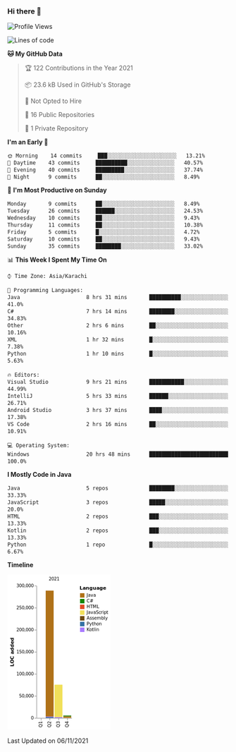 ### Hi there 👋

<!--
**BilalJaved15/BilalJaved15** is a ✨ _special_ ✨ repository because its `README.md` (this file) appears on your GitHub profile.

Here are some ideas to get you started:

- 🔭 I’m currently working on ...
- 🌱 I’m currently learning ...
- 👯 I’m looking to collaborate on ...
- 🤔 I’m looking for help with ...
- 💬 Ask me about ...
- 📫 How to reach me: ...
- 😄 Pronouns: ...
- ⚡ Fun fact: ...
-->

<!--START_SECTION:waka-->
![Profile Views](http://img.shields.io/badge/Profile%20Views-2-blue)

![Lines of code](https://img.shields.io/badge/From%20Hello%20World%20I%27ve%20Written-369902%20lines%20of%20code-blue)

**🐱 My GitHub Data** 

> 🏆 122 Contributions in the Year 2021
 > 
> 📦 23.6 kB Used in GitHub's Storage 
 > 
> 🚫 Not Opted to Hire
 > 
> 📜 16 Public Repositories 
 > 
> 🔑 1 Private Repository 
 > 
**I'm an Early 🐤** 

```text
🌞 Morning    14 commits     ███░░░░░░░░░░░░░░░░░░░░░░   13.21% 
🌆 Daytime    43 commits     ██████████░░░░░░░░░░░░░░░   40.57% 
🌃 Evening    40 commits     █████████░░░░░░░░░░░░░░░░   37.74% 
🌙 Night      9 commits      ██░░░░░░░░░░░░░░░░░░░░░░░   8.49%

```
📅 **I'm Most Productive on Sunday** 

```text
Monday       9 commits      ██░░░░░░░░░░░░░░░░░░░░░░░   8.49% 
Tuesday      26 commits     ██████░░░░░░░░░░░░░░░░░░░   24.53% 
Wednesday    10 commits     ██░░░░░░░░░░░░░░░░░░░░░░░   9.43% 
Thursday     11 commits     ██░░░░░░░░░░░░░░░░░░░░░░░   10.38% 
Friday       5 commits      █░░░░░░░░░░░░░░░░░░░░░░░░   4.72% 
Saturday     10 commits     ██░░░░░░░░░░░░░░░░░░░░░░░   9.43% 
Sunday       35 commits     ████████░░░░░░░░░░░░░░░░░   33.02%

```


📊 **This Week I Spent My Time On** 

```text
⌚︎ Time Zone: Asia/Karachi

💬 Programming Languages: 
Java                     8 hrs 31 mins       ██████████░░░░░░░░░░░░░░░   41.0% 
C#                       7 hrs 14 mins       ████████░░░░░░░░░░░░░░░░░   34.83% 
Other                    2 hrs 6 mins        ██░░░░░░░░░░░░░░░░░░░░░░░   10.16% 
XML                      1 hr 32 mins        █░░░░░░░░░░░░░░░░░░░░░░░░   7.38% 
Python                   1 hr 10 mins        █░░░░░░░░░░░░░░░░░░░░░░░░   5.63%

🔥 Editors: 
Visual Studio            9 hrs 21 mins       ███████████░░░░░░░░░░░░░░   44.99% 
IntelliJ                 5 hrs 33 mins       ██████░░░░░░░░░░░░░░░░░░░   26.71% 
Android Studio           3 hrs 37 mins       ████░░░░░░░░░░░░░░░░░░░░░   17.38% 
VS Code                  2 hrs 16 mins       ██░░░░░░░░░░░░░░░░░░░░░░░   10.91%

💻 Operating System: 
Windows                  20 hrs 48 mins      █████████████████████████   100.0%

```

**I Mostly Code in Java** 

```text
Java                     5 repos             ████████░░░░░░░░░░░░░░░░░   33.33% 
JavaScript               3 repos             █████░░░░░░░░░░░░░░░░░░░░   20.0% 
HTML                     2 repos             ███░░░░░░░░░░░░░░░░░░░░░░   13.33% 
Kotlin                   2 repos             ███░░░░░░░░░░░░░░░░░░░░░░   13.33% 
Python                   1 repo              █░░░░░░░░░░░░░░░░░░░░░░░░   6.67%

```


**Timeline**

![Chart not found](https://raw.githubusercontent.com/BilalJaved15/BilalJaved15/main/charts/bar_graph.png) 


 Last Updated on 06/11/2021
<!--END_SECTION:waka-->
